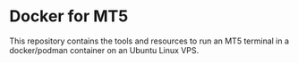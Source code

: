 # Docker for MT5

This repository contains the tools and resources to run an MT5 terminal in a
docker/podman container on an Ubuntu Linux VPS.


